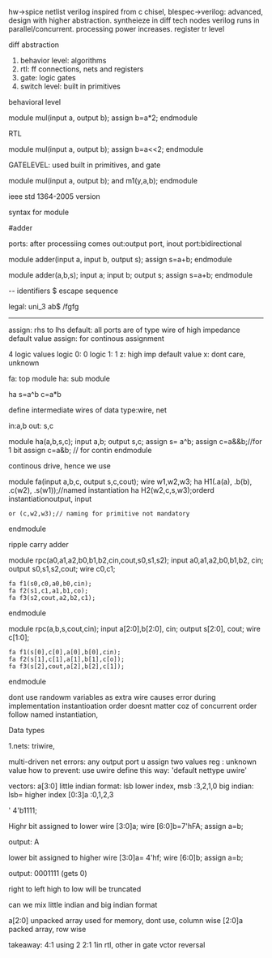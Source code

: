 hw->spice netlist
verilog inspired from c 
chisel, blespec->verilog: advanced, design with higher abstraction.
syntheieze in diff tech nodes
verilog runs in parallel/concurrent. processing power increases.
register tr level

diff abstraction
1. behavior level: algorithms
2. rtl: ff connections, nets and registers
3. gate: logic gates
4. switch level: built in primitives

behavioral level

module mul(input a, output b);
assign b=a*2;
endmodule

RTL

module mul(input a, output b);
assign b=a<<2;
endmodule

GATELEVEL: used built in primitives, and gate

module mul(input a, output b);
and m1(y,a,b);
endmodule


ieee std 1364-2005 version

syntax for module

#adder

ports: after processiing comes out:output port, inout port:bidirectional


module adder(input a, input b, output s);
	assign s=a+b;
endmodule

module adder(a,b,s);
	input a; input b; output s;
	assign s=a+b;
endmodule


--
identifiers
$ escape sequence

legal: uni_3
	ab$
	/fgfg

----


assign: rhs to lhs
default: all ports are of type wire of high impedance default value
assign: for continous assignment

4 logic values
logic 0: 0
logic 1:	1
z: high imp   default value
x: dont care, unknown

fa: top module
ha: sub module

ha
s=a^b
c=a*b

define intermediate wires of data type:wire, net


in:a,b
out: s,c

module ha(a,b,s,c);
input a,b;
output s,c;
assign s= a^b;
assign c=a&&b;//for 1 bit
assign c=a&b; // for contin
endmodule

continous drive, hence we use 


module fa(input a,b,c, output s,c,cout);
	wire w1,w2,w3;
	ha H1(.a(a), .b(b), .c(w2), .s(w1));//named instantiation
	ha H2(w2,c,s,w3);orderd instantiationoutput, input

	or (c,w2,w3);// naming for primitive not mandatory
endmodule




ripple carry adder

module rpc(a0,a1,a2,b0,b1,b2,cin,cout,s0,s1,s2);
	input a0,a1,a2,b0,b1,b2, cin;
	output s0,s1,s2,cout;
	wire c0,c1;

	fa f1(s0,c0,a0,b0,cin);
	fa f2(s1,c1,a1,b1,co);
	fa f3(s2,cout,a2,b2,c1);

endmodule


module rpc(a,b,s,cout,cin);
	input a[2:0],b[2:0], cin;
	output s[2:0], cout;
        wire c[1:0];

	fa f1(s[0],c[0],a[0],b[0],cin);
	fa f2(s[1],c[1],a[1],b[1],c[o]);
	fa f3(s[2],cout,a[2],b[2],c[1]);
endmodule



dont use randowm variables as extra wire causes error during implementation
instantioation order doesnt matter coz of concurrent order
follow named instantiation,


Data types

1.nets:
triwire, 

multi-driven net errors: 
any output port u assign two values
reg : unknown value 
how to prevent: use uwire
define this way: 'default nettype uwire'



vectors:
a[3:0]
little indian format: lsb lower index, msb :3,2,1,0
big indian: lsb= higher index [0:3]a :0,1,2,3



<width>'<radix value>
4'b1111;


Highr bit assigned to lower
wire [3:0]a;
wire [6:0]b=7'hFA;
assign a=b;

output: A


lower bit assigned to higher
wire [3:0]a= 4'hf;
wire [6:0]b;
assign a=b;

output: 0001111 (gets 0)

right to left
high to low will be truncated

can we mix little indian and big indian format





a[2:0] unpacked array used for memory, dont use, column wise
[2:0]a packed array, row wise

takeaway: 
4:1 using 2 2:1 1in rtl, other in gate
vctor reversal










